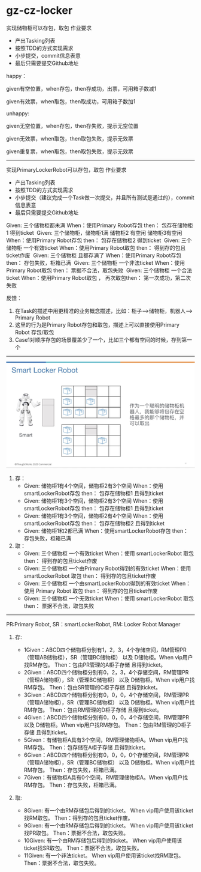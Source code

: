 # gz-cz-locker
实现储物柜可以存包，取包
作业要求
- 产出Tasking列表
- 按照TDD的方式实现需求
- 小步提交，commit信息表意
- 最后只需要提交Github地址

happy：

given有空位置，when存包，then存成功，出票，可用箱子数减1

given有效票，when取包，then取成功，可用箱子数加1

unhappy:

given无空位置，when存包，then存失败，提示无空位置

given无效票，when取包，then取包失败，提示无效票

given重复票，when取包，then取包失败，提示无效票


------------------------------------------
实现PrimaryLockerRobot可以存包，取包
作业要求
- 产出Tasking列表
- 按照TDD的方式实现需求
- 小步提交（建议完成一个Task做一次提交，并且所有测试是通过的），commit信息表意
- 最后只需要提交Github地址

Given: 三个储物柜都未满 When：使用Primary Robot存包 then： 包存在储物柜1 得到ticket 
Given: 三个储物柜，储物柜1满 储物柜2 有空闲  储物柜3有空闲 When：使用Primary Robot存包 then： 包存在储物柜2 得到ticket 
Given: 三个储物柜 一个有效ticket When：使用Primary Robot取包 then： 得到存的包且ticket作废 
Given: 三个储物柜 且都存满了 When：使用Primary Robot存包 then： 存包失败，柜箱已满 
Given: 三个储物柜 一个非法ticket When：使用Primary Robot取包 then： 票据不合法，取包失败 
Given: 三个储物柜 一个合法ticket When：使用Primary Robot取包 ， 再次取包then： 第一次成功，第二次失败  

反馈： 
1. 在Task的描述中用更精准的业务概念描述，比如：柜子-->储物柜，机器人--> Primary Robot 
1. 这里的行为是Primary Robot存包和取包，描述上可以直接使用Primary Robot 存包/取包 
3. Case1对顺序存包的场景覆盖少了一个，比如三个都有空间的时候，存到第一个

------------------------------------------
![smartRobot](./smartLockerRobot.jpg)
1. 存：
    - Given: 储物柜1有4个空间，储物柜2有3个空间 When：使用smartLockerRobot存包 then： 包存在储物柜1 且得到ticket
    - Given: 储物柜1有3个空间，储物柜2有3个空间 When：使用smartLockerRobot存包 then： 包存在储物柜1 且得到ticket
    - Given: 储物柜1有3个空间，储物柜2有4个空间 When：使用smartLockerRobot存包 then： 包存在储物柜2 且得到ticket
    - Given: 储物柜1和2都已满 When：使用smartLockerRobot存包 then： 存包失败，柜箱已满
2. 取：
    - Given: 三个储物柜 一个有效ticket When：使用 smartLockerRobot 取包 then： 得到存的包且ticket作废 
    - Given: 三个储物柜 一个由Primary Robot得到的有效ticket When：使用 smartLockerRobot 取包 then： 得到存的包且ticket作废 
    - Given: 三个储物柜 一个由smartLockerRobot得到的有效ticket When：使用 Primary Robot 取包 then： 得到存的包且ticket作废 
    - Given: 三个储物柜 一个无效ticket When：使用 smartLockerRobot 取包 then： 票据不合法，取包失败   
--------------------------------------------
PR:Primary Robot, SR：smartLockerRobot, RM: Locker Robot Manager
1. 存:
    - 1Given：ABCD四个储物柜分别有1，2，3，4个存储空间，RM管理PR（管理AB储物柜），SR（管理BC储物柜） 以及 D储物柜。When vip用户找RM存包。 Then：包由PR管理的A柜子存储 且得到ticket。 
    - 2Given：ABCD四个储物柜分别有0，2，3，4个存储空间，RM管理PR（管理A储物柜），SR（管理BC储物柜） 以及 D储物柜。When vip用户找RM存包。 Then：包由SR管理的C柜子存储 且得到ticket。 
    - 3Given：ABCD四个储物柜分别有0，0，0，4个存储空间，RM管理PR（管理A储物柜），SR（管理BC储物柜） 以及 D储物柜。When vip用户找RM存包。 Then：包由RM管理的D柜子存储 且得到ticket。 
    - 4Given：ABCD四个储物柜分别有0，0，0，4个存储空间，RM管理PR 以及 D储物柜。When vip用户找RM存包。 Then：包由RM管理的D柜子存储 且得到ticket。 
    - 5Given：有储物柜A具有3个空间，RM管理储物柜A。When vip用户找RM存包。 Then：包存储在A柜子存储 且得到ticket。
    - 6Given：ABCD四个储物柜分别有0，0，0，0个存储空间，RM管理PR（管理A储物柜），SR（管理BC储物柜） 以及 D储物柜。When vip用户找RM存包。 Then：存包失败，柜箱已满。 
    - 7Given：有储物柜A具有0个空间，RM管理储物柜A。When vip用户找RM存包。 Then：存包失败，柜箱已满。

2. 取:
    - 8Given: 有一个由RM存储包后得到的ticket。 When vip用户使用该ticket找RM取包。 Then：得到存的包且ticket作废。
    - 9Given: 有一个由RM存储包后得到的ticket。 When vip用户使用该ticket找PR取包。 Then：票据不合法，取包失败。
    - 10Given: 有一个由RM存储包后得到的ticket。 When vip用户使用该ticket找SR取包。 Then：票据不合法，取包失败。
    - 11Given: 有一个非法ticket。 When vip用户使用该ticket找RM取包。 Then：票据不合法，取包失败。


